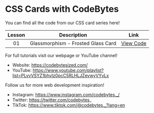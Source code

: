 # CSS Cards with CodeBytes
You can find all the code from our CSS card series here!

| Lesson | Description | Link
| :---: | ----- | --- |
| 01 | Glassmorphism - Frosted Glass Card | [View Code](https://github.com/CodeBytes94/css-cards/tree/main/glassmorphism/frosted-glass-card)

For full tutorials visit our webpage or YouTube channel!
- Website: https://codebytesized.com/
- YouTube: https://www.youtube.com/playlist?list=PLvvVSYZ1bhvIz0pcC5RLHLJZevwyVYvLx

Follow us for more web development inspiration!
- Instagram: https://www.instagram.com/codebytes._/
- Twitter: https://twitter.com/codebytes_
- TikTok: https://www.tiktok.com/@codebytes._?lang=en
